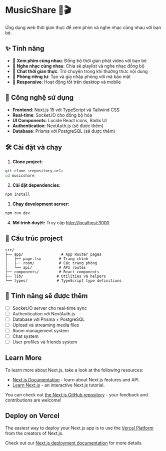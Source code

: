 # MusicShare 🎵🎬

Ứng dụng web thời gian thực để xem phim và nghe nhạc cùng nhau với bạn bè.

## ✨ Tính năng

- 🎥 **Xem phim cùng nhau**: Đồng bộ thời gian phát video với bạn bè
- 🎵 **Nghe nhạc cùng nhau**: Chia sẻ playlist và nghe nhạc đồng bộ  
- 💬 **Chat thời gian thực**: Trò chuyện trong khi thưởng thức nội dung
- 🔐 **Phòng riêng tư**: Tạo và gia nhập phòng với mã bảo mật
- 📱 **Responsive**: Hoạt động tốt trên desktop và mobile

## 🚀 Công nghệ sử dụng

- **Frontend**: Next.js 15 với TypeScript và Tailwind CSS
- **Real-time**: Socket.IO cho đồng bộ hóa
- **UI Components**: Lucide React icons, Radix UI
- **Authentication**: NextAuth.js (sẽ được thêm)
- **Database**: Prisma với PostgreSQL (sẽ được thêm)

## 🛠️ Cài đặt và chạy

1. **Clone project:**
```bash
git clone <repository-url>
cd musicshare
```

2. **Cài đặt dependencies:**
```bash
npm install
```

3. **Chạy development server:**
```bash
npm run dev
```

4. **Mở trình duyệt:** 
Truy cập [http://localhost:3000](http://localhost:3000)

## 📁 Cấu trúc project

```
src/
├── app/                 # App Router pages
│   ├── page.tsx        # Trang chính
│   ├── room/           # Các trang phòng
│   └── api/            # API routes
├── components/         # React components
├── lib/               # Utilities và helpers
└── types/             # TypeScript type definitions
```

## 🔮 Tính năng sẽ được thêm

- [ ] Socket.IO server cho real-time sync
- [ ] Authentication với NextAuth.js
- [ ] Database với Prisma + PostgreSQL
- [ ] Upload và streaming media files
- [ ] Room management system
- [ ] Chat system
- [ ] User profiles và friends system

## Learn More

To learn more about Next.js, take a look at the following resources:

- [Next.js Documentation](https://nextjs.org/docs) - learn about Next.js features and API.
- [Learn Next.js](https://nextjs.org/learn) - an interactive Next.js tutorial.

You can check out [the Next.js GitHub repository](https://github.com/vercel/next.js) - your feedback and contributions are welcome!

## Deploy on Vercel

The easiest way to deploy your Next.js app is to use the [Vercel Platform](https://vercel.com/new?utm_medium=default-template&filter=next.js&utm_source=create-next-app&utm_campaign=create-next-app-readme) from the creators of Next.js.

Check out our [Next.js deployment documentation](https://nextjs.org/docs/app/building-your-application/deploying) for more details.

